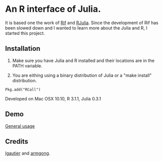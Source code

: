 An R interface of Julia.
====

It is based one the work of [Rif](https://github.com/lgautier/Rif.jl) and [RJulia](https://github.com/armgong/RJulia). Since the development of Rif has been slowed down and I wanted to learn more about the Julia and R, I started this project.

Installation
------

1. Make sure you have Julia and R installed and their locations are in the PATH variable.

2. You are eithing using a binary distribution of Julia or a "make install" distribution.

```
Pkg.add("RCall")
```

Developed on Mac OSX 10.10, R 3.1.1, Julia 0.3.1


Demo
------
[General usage](http://rtalks.net/RCall.jl)

Credits
------
[lgautier](https://github.com/lgautier) and [armgong](https://github.com/armgong).